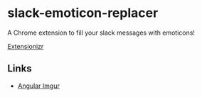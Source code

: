 # slack-emoticon-replacer
A Chrome extension to fill your slack messages with emoticons!

[Extensionizr](http://extensionizr.com/)

## Links
* [Angular Imgur](https://blog.nraboy.com/2015/03/make-an-angularjs-library-for-the-imgur-rest-api/)
